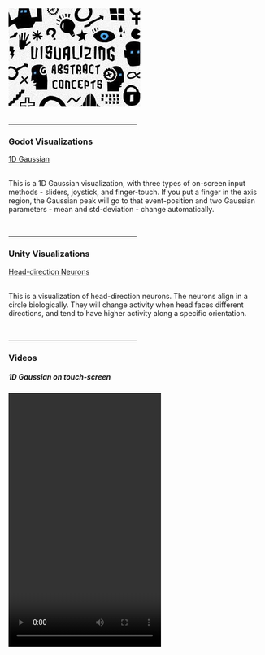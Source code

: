 <html lang="en">
<body>
  <img src="https://raw.githubusercontent.com/Yidan-Zhu/trial-theme-web/gh-pages/visual%20learners.jpg">
  <br>
  <br>
  <hr width="50%" size="3" />
  
  <h3>Godot Visualizations</h3>
  <a href="https://yidan-zhu.github.io/upload-html/"> 1D Gaussian </a>
  <br>
  <br>
  <p>    This is a 1D Gaussian visualization, with three types of on-screen input methods - sliders, joystick, and finger-touch.
     If you put a finger in the axis region, the Gaussian peak will go to that event-position and two Gaussian parameters - mean and std-deviation - change automatically.</p>
  
  
  <br>
  <hr width="50%" size="3" />
  <h3>Unity Visualizations</h3>
  <a href="https://yidan-zhu.github.io/html_upload_2/"> Head-direction Neurons </a>
  <br>
  <br>
  <p>    This is a visualization of head-direction neurons. The neurons align in a circle biologically. 
     They will change activity when head faces different directions, and 
     tend to have higher activity along a specific orientation. </p>
     
  <br>
  <hr width="50%" size="3" />
  <h3>Videos</h3>
  <h5>1D Gaussian on touch-screen</h5>
  <video width="300" height="500" controls>
     <source src="https://raw.githubusercontent.com/Yidan-Zhu/trial-theme-web/gh-pages/Head-direction%20neurons.mp4" type="video/mp4">
  </video>
  
</body>
</html>
